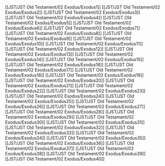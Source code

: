 [[JST/JST Old Testament/02 Exodus/Exodus1]]
[[JST/JST Old Testament/02 Exodus/Exodus2]]
[[JST/JST Old Testament/02 Exodus/Exodus3]]
[[JST/JST Old Testament/02 Exodus/Exodus4]]
[[JST/JST Old Testament/02 Exodus/Exodus5]]
[[JST/JST Old Testament/02 Exodus/Exodus6]]
[[JST/JST Old Testament/02 Exodus/Exodus7]]
[[JST/JST Old Testament/02 Exodus/Exodus8]]
[[JST/JST Old Testament/02 Exodus/Exodus9]]
[[JST/JST Old Testament/02 Exodus/Exodus10]]
[[JST/JST Old Testament/02 Exodus/Exodus11]]
[[JST/JST Old Testament/02 Exodus/Exodus12]]
[[JST/JST Old Testament/02 Exodus/Exodus13]]
[[JST/JST Old Testament/02 Exodus/Exodus14]]
[[JST/JST Old Testament/02 Exodus/Exodus15]]
[[JST/JST Old Testament/02 Exodus/Exodus16]]
[[JST/JST Old Testament/02 Exodus/Exodus17]]
[[JST/JST Old Testament/02 Exodus/Exodus18]]
[[JST/JST Old Testament/02 Exodus/Exodus19]]
[[JST/JST Old Testament/02 Exodus/Exodus20]]
[[JST/JST Old Testament/02 Exodus/Exodus21]]
[[JST/JST Old Testament/02 Exodus/Exodus22]]
[[JST/JST Old Testament/02 Exodus/Exodus23]]
[[JST/JST Old Testament/02 Exodus/Exodus24]]
[[JST/JST Old Testament/02 Exodus/Exodus25]]
[[JST/JST Old Testament/02 Exodus/Exodus26]]
[[JST/JST Old Testament/02 Exodus/Exodus27]]
[[JST/JST Old Testament/02 Exodus/Exodus28]]
[[JST/JST Old Testament/02 Exodus/Exodus29]]
[[JST/JST Old Testament/02 Exodus/Exodus30]]
[[JST/JST Old Testament/02 Exodus/Exodus31]]
[[JST/JST Old Testament/02 Exodus/Exodus32]]
[[JST/JST Old Testament/02 Exodus/Exodus33]]
[[JST/JST Old Testament/02 Exodus/Exodus34]]
[[JST/JST Old Testament/02 Exodus/Exodus35]]
[[JST/JST Old Testament/02 Exodus/Exodus36]]
[[JST/JST Old Testament/02 Exodus/Exodus37]]
[[JST/JST Old Testament/02 Exodus/Exodus38]]
[[JST/JST Old Testament/02 Exodus/Exodus39]]
[[JST/JST Old Testament/02 Exodus/Exodus40]]
